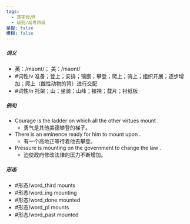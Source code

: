 ```yaml
---
tags:
  - 首字母/M
  - 级别/高考四级
掌握: false
模糊: false
---
```

##### 词义
- 英：/maʊnt/； 美：/maʊnt/
- #词性/v  准备；登上；安排；镶嵌；攀登；爬上；骑上；组织开展；逐步增加；爬上（雌性动物的背）进行交配
- #词性/n  托架；山；坐骑；山峰；裱褙；载片；衬纸板
##### 例句
- Courage is the ladder on which all the other virtues mount .
	- 勇气是其他美德攀登的梯子。
- There is an eminence ready for him to mount upon .
	- 有一个高地正等待着他去攀登。
- Pressure is mounting on the government to change the law .
	- 迫使政府修改法律的压力不断增加。
##### 形态
- #形态/word_third mounts
- #形态/word_ing mounting
- #形态/word_done mounted
- #形态/word_pl mounts
- #形态/word_past mounted
